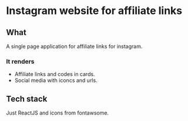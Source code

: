 # Instagram website for affiliate links
## What
A single page application for affiliate links for instagram.
### It renders
- Affiliate links and codes in cards.
- Social media with iconcs and urls.

## Tech stack
Just ReactJS and icons from fontawsome.
